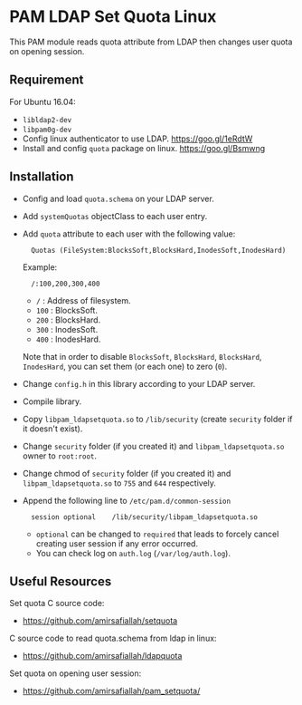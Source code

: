 PAM LDAP Set Quota Linux
========================
This PAM module reads quota attribute from LDAP then changes user quota on opening session.

Requirement
-----------
For Ubuntu 16.04:

- `libldap2-dev`
- `libpam0g-dev`
- Config linux authenticator to use LDAP. https://goo.gl/1eRdtW
- Install and config `quota` package on linux. https://goo.gl/Bsmwng

Installation
------------
- Config and load `quota.schema` on your LDAP server.
- Add `systemQuotas` objectClass to each user entry.
- Add `quota` attribute to each user with the following value:

        Quotas (FileSystem:BlocksSoft,BlocksHard,InodesSoft,InodesHard)

    Example:

        /:100,200,300,400
  - `/` : Address of filesystem.
  - `100` : BlocksSoft.
  - `200` : BlocksHard.
  - `300` : InodesSoft.
  - `400` : InodesHard.

  Note that in order to disable `BlocksSoft`, `BlocksHard`, `BlocksHard`, `InodesHard`, you can set them (or each one) to zero (`0`).
- Change `config.h` in this library according to your LDAP server.
- Compile library.
- Copy `libpam_ldapsetquota.so` to `/lib/security` (create `security` folder if it doesn't exist).
- Change `security` folder (if you created it) and `libpam_ldapsetquota.so` owner to `root:root`.
- Change chmod of `security` folder (if you created it) and `libpam_ldapsetquota.so` to `755` and `644` respectively.
- Append the following line to `/etc/pam.d/common-session`

        session	optional	/lib/security/libpam_ldapsetquota.so

  - `optional` can be changed to `required` that leads to forcely cancel creating user session if any error occurred.
  - You can check log on `auth.log` (`/var/log/auth.log`).

Useful Resources
----------------
Set quota C source code:
- https://github.com/amirsafiallah/setquota

C source code to read quota.schema from ldap in linux:
- https://github.com/amirsafiallah/ldapquota

Set quota on opening user session:
- https://github.com/amirsafiallah/pam_setquota/